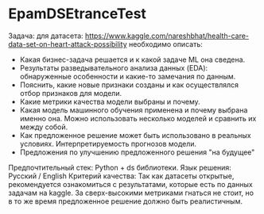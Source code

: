 # EpamDSEtranceTest
Задача: для датасета: https://www.kaggle.com/nareshbhat/health-care-data-set-on-heart-attack-possibility
необходимо описать:                  
- Какая бизнес-задача решается и к какой задаче ML она сведена.                  
- Результаты разведывательного анализа данных (EDA): обнаруженные особенности и какие-то замечания по данным.                  
- Пояснить, какие новые признаки созданы и как осуществлялся отбор признаков для модели.                  
- Какие метрики качества модели выбраны и почему.                  
- Какая модель машинного обучения применена и почему выбрана именно она. Можно использовать несколько моделей и сравнить их между собой.                  
- Как предложенное решение может быть использовано в реальных условиях. Интерпретируемость прогнозов модели.                  
- Предложения по улучшению предложенного решения "на будущее"     

Предпочтительный стек: Python + ds библиотеки.  Язык решения: Русский / English  Критерий качества: Так как датасеты открытые, рекомендуется ознакомиться с результатами, которые есть по данных задачам на kaggle. За сверх-высокими метриками гнаться не стоит, но в то же время предложенное решение должно быть реалистичным.

